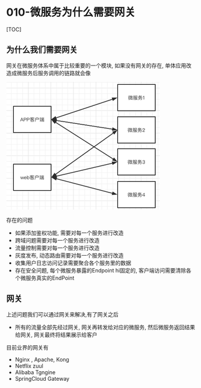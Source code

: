 # 010-微服务为什么需要网关

[TOC]

## 为什么我们需要网关

网关在微服务体系中属于比较重要的一个模块, 如果没有网关的存在, 单体应用改造成微服务后服务调用的链路就会像

![image-20210225171857001](../../../assets/image-20210225171857001.png)

存在的问题

- 如果添加鉴权功能, 需要对每一个服务进行改造
- 跨域问题需要对每一个服务进行改造
- 流量控制需要对每一个服务进行改造
- 灰度发布, 动态路由需要对每一个服务进行改造
- 收集用户日志访问记录需要聚合各个服务里的数据
- 存在安全问题, 每个微服务暴露的Endpoint hi固定的, 客户端访问需要清除各个微服务真实的EndPoint

## 网关

上述问题我们可以通过网关来解决,有了网关之后

- 所有的流量全部先经过网关, 网关再转发给对应的微服务, 然后微服务返回结果给网关, 网关最终将结果展示给客户

目前业界的网关有

- Nginx , Apache, Kong 
- Netflix zuul
- Alibaba Tgngine
- SpringCloud Gateway